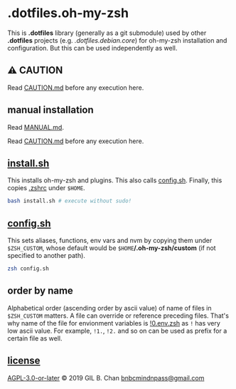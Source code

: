 # .dotfiles.oh-my-zsh

This is **.dotfiles** library (generally as a git submodule) used by other **.dotfiles** projects (e.g. _.dotfiles.debian.core_) for oh-my-zsh installation and configuration. But this can be used independently as well.

## :warning: CAUTION

Read [CAUTION.md](CAUTION.md) before any execution here.

## manual installation

Read [MANUAL.md](MANUAL.md).

Read [CAUTION.md](CAUTION.md) before any execution here.

## [install.sh](install.sh)

This installs oh-my-zsh and plugins. This also calls [config.sh](config.sh). Finally, this copies [.zshrc](.zshrc) under `$HOME`.

```bash
bash install.sh # execute without sudo!
```

## [config.sh](config.sh)

This sets aliases, functions, env vars and nvm by copying them under `$ZSH_CUSTOM`, whose default would be `$HOME`**/.oh-my-zsh/custom** (if not specified to another path).

```bash
zsh config.sh
```

## order by name

Alphabetical order (ascending order by ascii value) of name of files in `$ZSH_CUSTOM` matters. A file can override or reference preceding files. That's why name of the file for envionment variables is [!0.env.zsh](!0.env.zsh) as `!` has very low ascii value. For example, `!1.`, `!2.` and so on can be used as prefix for a certain file as well.

## [license](LICENSE)

[AGPL-3.0-or-later](LICENSE) © 2019 GIL B. Chan <bnbcmindnpass@gmail.com>
